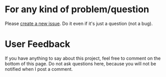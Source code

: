 # For any kind of problem/question #
Please [create a new issue](http://code.google.com/p/pidgin-knotifications/issues/list). Do it even if it's just a question (not a bug).

# User Feedback #

If you have anything to say about this project, feel free to comment on the bottom of this page. Do not ask questions here, because you will not be notified when I post a comment.